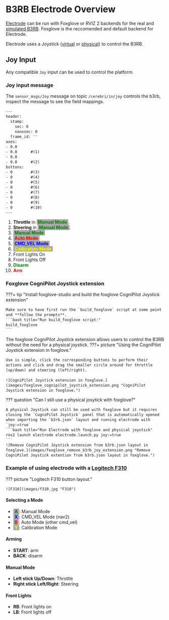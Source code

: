 # B3RB Electrode Overview

[Electrode](../../electrode/about.md) can be run with Foxglove or RVIZ 2 backends for the real and [simulated B3RB](../simulation.md). Foxglove is the reccomended and default backend for Electrode.

Electrode uses a Joystick ([virtual](#foxglove-cognipilot-joystick-extension) or [physical](#example-of-using-electrode-with-a-logitech-f310)) to control the B3RB.

## Joy Input

Any compatible `Joy` input can be used to control the platform.

### Joy input message

The `sensor_msgs/Joy` message on topic `/cerebri/in/joy` controls the b3rb, inspect the message to see the field mappings.
``` { .yaml .annotate title="ros2 topic echo /cerebri/in/joy" }
---
header:
  stamp:
    sec: 0
    nanosec: 0
  frame_id: ''
axes:
- 0.0
- 0.0      #(1)
- 0.0
- 0.0      #(2)
buttons:
- 0        #(3)
- 0        #(4)
- 0        #(5)
- 0        #(6)
- 0        #(7)
- 0        #(8)
- 0        #(9)
- 0        #(10)
---
```

1. **Throttle** in <span style="color:green; background-color:darkgray;"> **Manual Mode** </span>.
2. **Steering** in <span style="color:green; background-color:darkgray;"> **Manual Mode** </span>.
3. <span style="color:green; background-color:darkgray;"> **Manual Mode** </span>
4. <span style="color:red; background-color:darkgray;"> **Auto Mode** </span>
5. <span style="color:blue; background-color:darkgray;"> **CMD_VEL Mode** </span>
6. <span style="color:yellow; background-color:darkgray;"> **Calibration Mode** </span>
7. Front Lights On
8. Front Lights Off
9. <span style="color:green;">**Disarm**</span>
10. <span style="color:red;">**Arm**</span>

### Foxglove CogniPilot Joystick extension

???+ tip "Install foxglove-studio and build the foxglove CogniPilot Joystick extension"

    Make sure to have first run the `build_foxglove` script at some point and **follow the prompts**.
    ```bash title="Run build_foxglove script:"
    build_foxglove
    ```

The foxglove CogniPilot Joystick extension allows users to control the B3RB without the need for a physical joystick.
???+ picture "Using the CogniPilot Joystick extension in foxglove."

    Use is simple, click the corresponding buttons to perform their actions and click and drag the smaller circle around for throttle (up/down) and steering (left/right).

    ![CogniPilot Joystick extension in foxglove.](images/foxglove_cognipilot_joystick_extension.png "CogniPilot Joystick extension in foxglove.")


??? question "Can I still use a physical josytick with foxglove?"

    A physical Joystick can still be used with foxglove but it requires closing the `CogniPilot Joystick` panel that is automatically opened when importing the `b3rb.json` layout and running electrode with `joy:=true`
    ```bash title="Run Electrode with foxglove and physical joystick"
    ros2 launch electrode electrode.launch.py joy:=true
    ```
    ![Remove CogniPilot Joystick extension from b3rb.json layout in foxglove.](images/foxglove_remove_b3rb_joy_extension.png "Remove CogniPilot Joystick extention from b3rb.json layout in foxglove.")

### Example of using electrode with a [Logitech F310](https://www.logitechg.com/en-us/products/gamepads/f310-gamepad.940-000110.html)
??? picture "Logitech F310 button layout."

    ![F310](images/f310.jpg "F310")

#### Selecting a Mode

* <span style="color:green; background-color:darkgray;"> **A** </span>: Manual Mode
* <span style="color:blue; background-color:darkgray;"> **X** </span>: CMD_VEL Mode (nav2)
* <span style="color:red; background-color:darkgray;"> **B** </span>: Auto Mode (other cmd_vel)
* <span style="color:yellow; background-color:darkgray;"> **Y** </span>: Calibration Mode

#### Arming

* **START**: arm
* **BACK**: disarm

#### Manual Mode

* **Left stick Up/Down**: Throttle
* **Right stick Left/Right**: Steering

#### Front Lights

* **RB**: Front lights on
* **LB**: Front lights off
